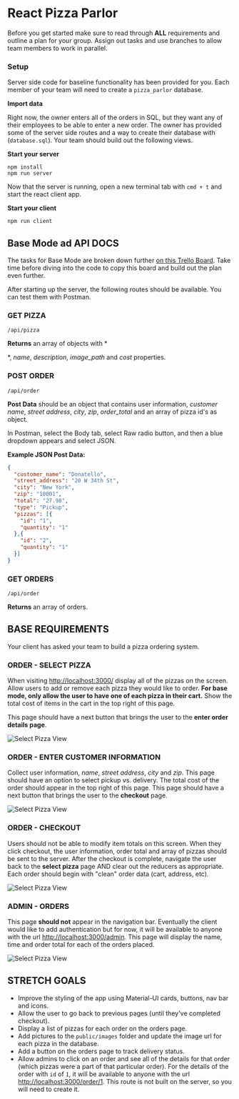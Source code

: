# React Pizza Parlor

Before you get started make sure to read through **ALL** requirements and outline a plan for your group. Assign out tasks and use branches to allow team members to work in parallel.

### Setup

Server side code for baseline functionality has been provided for you. Each member of your team will need to create a `pizza_parlor` database.

**Import data**

Right now, the owner enters all of the orders in SQL, but they want any of their employees to be able to enter a new order. The owner has provided some of the server side routes and a way to create their database with (`database.sql`). Your team should build out the following views.

**Start your server**

```
npm install
npm run server
```

Now that the server is running, open a new terminal tab with `cmd + t` and start the react client app.

**Start your client**

```
npm run client
```

## Base Mode ad API DOCS

The tasks for Base Mode are broken down further [on this Trello Board](https://trello.com/b/aWXfG8D6/redux-pizza-parlor). Take time before diving into the code to copy this board and build out the plan even further.

After starting up the server, the following routes should be available. You can test them with Postman.

### GET PIZZA  

`/api/pizza`

**Returns** an array of objects with *







*, *name*, *description*, *image_path* and *cost* properties. 

### POST ORDER

`/api/order`

**Post Data** should be an object that contains user information, *customer name*, *street address*, *city*, *zip*, *order_total* and an array of pizza id's as object. 

In Postman, select the Body tab, select Raw radio button, and then a blue dropdown appears and select JSON.

**Example JSON Post Data:**

```JSON
{
  "customer_name": "Donatello",
  "street_address": "20 W 34th St",
  "city": "New York",
  "zip": "10001",
  "total": "27.98",
  "type": "Pickup",
  "pizzas": [{
    "id": "1",
    "quantity": "1"
  },{
    "id": "2",
    "quantity": "1"
  }]
}
```

### GET ORDERS

`/api/order`

**Returns** an array of orders.


## BASE REQUIREMENTS

Your client has asked your team to build a pizza ordering system.

### ORDER - SELECT PIZZA

When visiting [http://localhost:3000/](http://localhost:3000/) display all of the pizzas on the screen. Allow users to add or remove each pizza they would like to order. **For base mode, only allow the user to have one of each pizza in their cart.** Show the total cost of items in the cart in the top right of this page. 

This page should have a next button that brings the user to the **enter order details page**.

![Select Pizza View](wireframes/screen-one.png)

### ORDER - ENTER CUSTOMER INFORMATION

Collect user information, *name*, *street address*, *city* and *zip*. This page should have an option to select pickup vs. delivery. The total cost of the order should appear in the top right of this page. This page should have a next button that brings the user to the **checkout** page.

![Select Pizza View](wireframes/screen-two.png)

### ORDER - CHECKOUT

Users should not be able to modify item totals on this screen. When they click checkout, the user information, order total and array of pizzas should be sent to the server. After the checkout is complete, navigate the user back to the **select pizza** page AND clear out the reducers as appropriate. Each order should begin with "clean" order data (cart, address, etc).

![Select Pizza View](wireframes/screen-three.png)

### ADMIN - ORDERS

This page **should not** appear in the navigation bar. Eventually the client would like to add authentication but for now, it will be available to anyone with the url [http://localhost:3000/admin](http://localhost:3000/admin). This page will display the name, time and order total for each of the orders placed.

![Select Pizza View](wireframes/screen-admin.png)


## STRETCH GOALS

- Improve the styling of the app using Material-UI cards, buttons, nav bar and icons.
- Allow the user to go back to previous pages (until they've completed checkout).
- Display a list of pizzas for each order on the orders page.
- Add pictures to the `public/images` folder and update the image url for each pizza in the database.
- Add a button on the orders page to track delivery status.
- Allow admins to click on an order and see all of the details for that order (which pizzas were a part of that particular order). For the details of the order with `id` of `1`, it will be available to anyone with the url [http://localhost:3000/order/1](http://localhost:3000/order/1). This route is not built on the server, so you will need to create it.